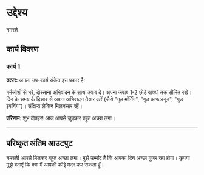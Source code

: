 # उद्देश्य

नमस्ते

## कार्य विवरण

### कार्य 1

**तत्पर:**
अगला उप-कार्य संकेत इस प्रकार है:

गर्मजोशी से भरे, दोस्ताना अभिवादन के साथ जवाब दें। अपना जवाब 1-2 छोटे वाक्यों तक सीमित रखें। दिन के समय के हिसाब से अपना अभिवादन तैयार करें (जैसे &quot;गुड मॉर्निंग&quot;, &quot;गुड आफ्टरनून&quot;, &quot;गुड इवनिंग&quot;)। संक्षिप्त लेकिन मिलनसार रहें।

**परिणाम:**
शुभ दोपहर! आज आपसे जुड़कर बहुत अच्छा लगा।

---

## परिष्कृत अंतिम आउटपुट

नमस्ते! आपसे मिलकर बहुत अच्छा लगा। मुझे उम्मीद है कि आपका दिन अच्छा गुजर रहा होगा। कृपया मुझे बताएं कि क्या मैं आपकी कोई मदद कर सकता हूँ।